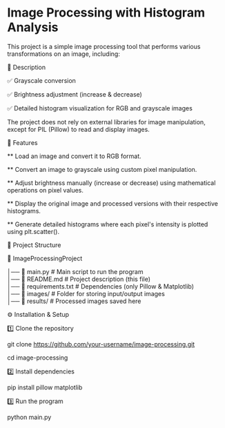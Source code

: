 # Image Processing with Histogram Analysis
This project is a simple image processing tool that performs various transformations on an image, including:

📖 Description 

✅ Grayscale conversion

✅ Brightness adjustment (increase & decrease)

✅ Detailed histogram visualization for RGB and grayscale images

The project does not rely on external libraries for image manipulation, except for PIL (Pillow) to read and display images.

🚀 Features 

** Load an image and convert it to RGB format.

** Convert an image to grayscale using custom pixel manipulation.

** Adjust brightness manually (increase or decrease) using mathematical operations on pixel values.

** Display the original image and processed versions with their respective histograms.

** Generate detailed histograms where each pixel's intensity is plotted using plt.scatter().

📂 Project Structure

📁 ImageProcessingProject  

│── 📜 main.py                 # Main script to run the program  
│── 📜 README.md               # Project description (this file)  
│── 📜 requirements.txt        # Dependencies (only Pillow & Matplotlib)  
│── 📁 images/                 # Folder for storing input/output images  
│── 📁 results/                # Processed images saved here  

⚙️ Installation & Setup

1️⃣ Clone the repository

git clone https://github.com/your-username/image-processing.git

cd image-processing

2️⃣ Install dependencies

pip install pillow matplotlib

3️⃣ Run the program

python main.py
